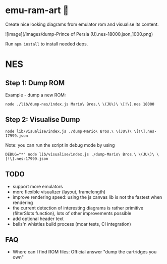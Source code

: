 # emu-ram-art :floppy_disk:

Create nice looking diagrams from emulator rom and visualise its content.

![image](/images/dump-Prince of Persia (U).nes-18000.json_1000.png)


Run `npm install` to install needed deps.

# NES

## Step 1: Dump ROM

Example - dump a new ROM:

```
node ./lib/dump-nes/index.js Mario\ Bros.\ \(JU\)\ \[!\].nes 18000
```

## Step 2: Visualise Dump

```
node lib/visualise/index.js ./dump-Mario\ Bros.\ \(JU\)\ \[!\].nes-17999.json
```

Note: you can run the script in debug mode by using

```
DEBUG="*" node lib/visualise/index.js ./dump-Mario\ Bros.\ \(JU\)\ \[!\].nes-17999.json
```

## TODO

- support more emulators
- more flexible visualizer (layout, framelength)
- improve rendering speed: using the js canvas lib is not the fastest when rendering
- the current detection of interesting diagrams is rather primitive (filterSlots function), lots of other improvements possible
- add optional header text
- bells'n whistles build process (moar tests, CI integration)

## FAQ

- Where can I find ROM files: Official answer "dump the cartridges you own"
